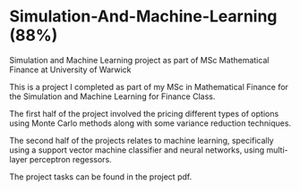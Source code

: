 # Simulation-And-Machine-Learning (88%)

Simulation and Machine Learning project as part of MSc Mathematical Finance at University of Warwick

This is a project I completed as part of my MSc in Mathematical Finance for the Simulation and Machine Learning for Finance Class.

The first half of the project involved the pricing different types of options using Monte Carlo methods along with some variance reduction techniques.

The second half of the projects relates to machine learning, specifically using a support vector machine classifier and neural networks, using multi-layer perceptron regessors.

The project tasks can be found in the project pdf.


